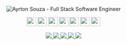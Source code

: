 <p align="center">
  <img src="https://github.com/ayrtonbsouza/landing/assets/30063455/9bf86ed1-d67a-4c1b-b523-5d852952c8b1" 
  alt="Ayrton Souza - Full Stack Software Engineer" />
</p>
<p align="center">
<img src="https://img.shields.io/badge/javascript-%231c1914.svg?&style=for-the-badge&logo=javascript&logoColor=%23fdf8f1" height="25"/>
<img src="https://img.shields.io/badge/typescript%20-%231c1914.svg?&style=for-the-badge&logo=typescript&logoColor=%23fdf8f1" height="25"/>
<img src="https://img.shields.io/badge/node.js%20-%231c1914.svg?&style=for-the-badge&logo=node.js&logoColor=%23fdf8f1" height="25"/>
  <img src="https://img.shields.io/badge/go%20-%231c1914.svg?&style=for-the-badge&logo=go&logoColor=%23fdf8f1" height="25"/>
<img src="https://img.shields.io/badge/elixir%20-%231c1914.svg?&style=for-the-badge&logo=elixir&logoColor=%23fdf8f1" height="25"/>
<img src="https://img.shields.io/badge/react%20-%231c1914.svg?&style=for-the-badge&logo=react&logoColor=%23fdf8f1" height="25"/>
<img src="https://img.shields.io/badge/react%20native-%231c1914.svg?&style=for-the-badge&logo=react&logoColor=%23fdf8f1" height="25"/>
</p>

<p align="center">

  <a href="https://web.whatsapp.com/send?phone=+5511941800859" alt="WhatsApp" target="_blank">
    <img src="https://img.shields.io/badge/-WhatsApp-1c1914?style=for-the-badge&logo=WhatsApp&logoColor=%23fdf8f1" />
  </a>

  <a href="mailto:me@ayrtonsouza.com" alt="mail" target="_blank">
    <img src="https://img.shields.io/badge/-Mail-1c1914?style=for-the-badge&logo=gmail&logoColor=%23fdf8f1" />
  </a>

  <a href="https://www.linkedin.com/in/ayrtonsouza" alt="LinkedIn" target="_blank">
    <img src="https://img.shields.io/badge/-LinkedIn-1c1914?style=for-the-badge&logo=Linkedin&logoColor=%23fdf8f1" />
  </a>

  <a href="https://github.com/ayrtonbsouza" alt="GitHub" target="_blank">
    <img src="https://img.shields.io/badge/-GitHub-1c1914?style=for-the-badge&logo=Github&logoColor=%23fdf8f1" />
  </a>
  
  <a href="https://medium.com/@ayrtonsouza" alt="Medium" target="_blank">
    <img src="https://img.shields.io/badge/-Medium-1c1914?style=for-the-badge&logo=Medium&logoColor=%23fdf8f1" />
  </a>
</p>
